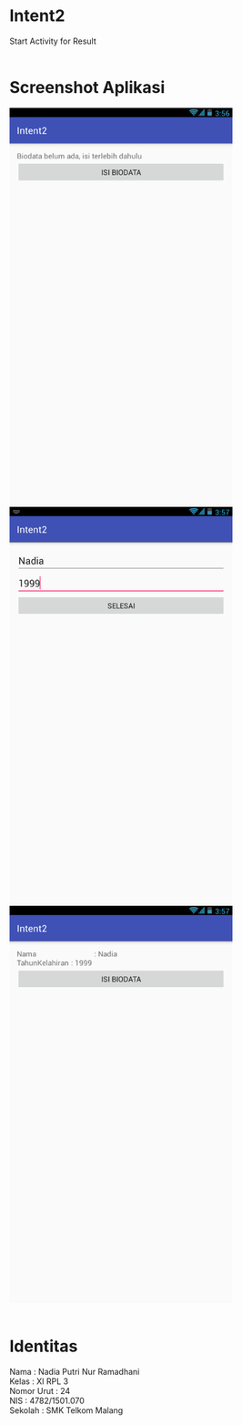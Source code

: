 # Intent2
Start Activity for Result
<br>
<br>
# Screenshot Aplikasi
![Screenshot 1](https://github.com/nadiaputrinurramadhani/Intent2/blob/master/Screenshot_2017_1_18_2_57_1.png)
![Screenshot 2](https://github.com/nadiaputrinurramadhani/Intent2/blob/master/Screenshot_2017_1_18_2_57_29.png)<br>
![Screenshot 3](https://github.com/nadiaputrinurramadhani/Intent2/blob/master/Screenshot_2017_1_18_2_57_35.png)
<br>
<br> 
# Identitas 
Nama : Nadia Putri Nur Ramadhani <br>
Kelas : XI RPL 3 <br>
Nomor Urut : 24 <br>
NIS : 4782/1501.070 <br>
Sekolah : SMK Telkom Malang <br>
